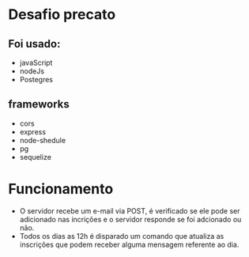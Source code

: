 # Desafio precato
## Foi usado:
- javaScript
- nodeJs
- Postegres
## frameworks
- cors
- express
- node-shedule
- pg
- sequelize

# Funcionamento
- O servidor recebe um e-mail via POST, é verificado se ele pode ser adicionado nas incrições e o servidor responde se foi adcionado ou não.
- Todos os dias as 12h é disparado um comando que atualiza as inscrições que podem receber alguma mensagem referente ao dia.
